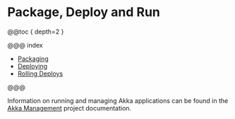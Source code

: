 # Package, Deploy and Run
 
@@toc { depth=2 }

@@@ index
 
* [Packaging](packaging.md)
* [Deploying](deploying.md)
* [Rolling Deploys](rolling-deploys.md)
 
@@@

Information on running and managing Akka applications can be found in 
the [Akka Management](https://doc.akka.io/docs/akka-management/current/) project documentation.
